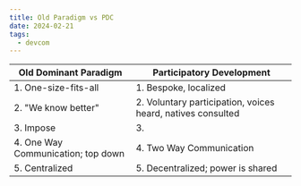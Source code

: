 ```yaml
---
title: Old Paradigm vs PDC
date: 2024-02-21
tags:
  - devcom
---
```

| Old Dominant Paradigm              | Participatory Development                                   |
| ---------------------------------- | ----------------------------------------------------------- |
| 1. One-size-fits-all               | 1. Bespoke, localized                                       |
| 2. "We know better"                | 2. Voluntary participation, voices heard, natives consulted |
| 3. Impose                          | 3.                                                          |
| 4. One Way Communication; top down | 4. Two Way Communication                                    |
| 5. Centralized                     | 5. Decentralized; power is shared                           |


